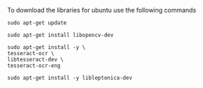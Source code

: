 To download the libraries for ubuntu use the following commands

    sudo apt-get update
    
    sudo apt-get install libopencv-dev

    sudo apt-get install -y \
    tesseract-ocr \
    libtesseract-dev \
    tesseract-ocr-eng

    sudo apt-get install -y libleptonica-dev

    

